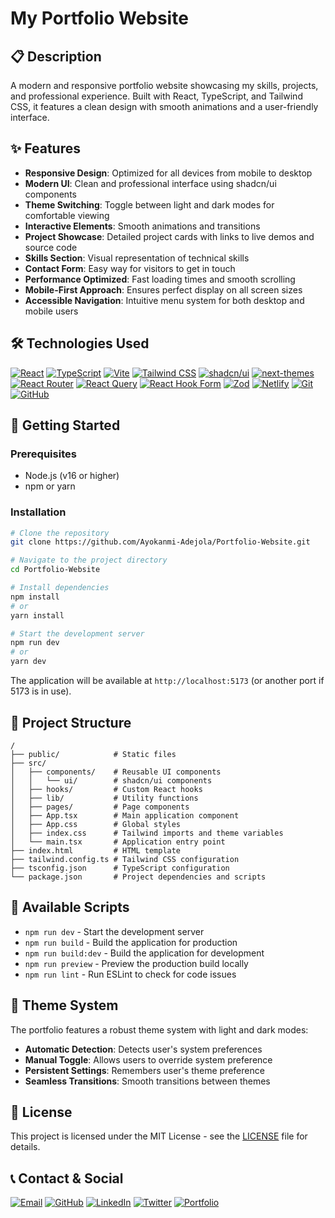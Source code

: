 # My Portfolio Website

## 📋 Description

A modern and responsive portfolio website showcasing my skills, projects, and professional experience. Built with React, TypeScript, and Tailwind CSS, it features a clean design with smooth animations and a user-friendly interface.

## ✨ Features

- **Responsive Design**: Optimized for all devices from mobile to desktop
- **Modern UI**: Clean and professional interface using shadcn/ui components
- **Theme Switching**: Toggle between light and dark modes for comfortable viewing
- **Interactive Elements**: Smooth animations and transitions
- **Project Showcase**: Detailed project cards with links to live demos and source code
- **Skills Section**: Visual representation of technical skills
- **Contact Form**: Easy way for visitors to get in touch
- **Performance Optimized**: Fast loading times and smooth scrolling
- **Mobile-First Approach**: Ensures perfect display on all screen sizes
- **Accessible Navigation**: Intuitive menu system for both desktop and mobile users

## 🛠️ Technologies Used

[![React](https://img.shields.io/badge/React-18.3.1-61DAFB?style=flat-square&logo=react)](https://reactjs.org/)
[![TypeScript](https://img.shields.io/badge/TypeScript-5.5.3-3178C6?style=flat-square&logo=typescript)](https://www.typescriptlang.org/)
[![Vite](https://img.shields.io/badge/Vite-5.4.14-646CFF?style=flat-square&logo=vite)](https://vitejs.dev/)
[![Tailwind CSS](https://img.shields.io/badge/Tailwind_CSS-3.4.11-38B2AC?style=flat-square&logo=tailwindcss)](https://tailwindcss.com/)
[![shadcn/ui](https://img.shields.io/badge/shadcn/ui-latest-000000?style=flat-square&logo=shadcnui)](https://ui.shadcn.com/)
[![next-themes](https://img.shields.io/badge/next--themes-latest-000000?style=flat-square&logo=nextdotjs)](https://github.com/pacocoursey/next-themes)
[![React Router](https://img.shields.io/badge/React_Router-6.26.2-CA4245?style=flat-square&logo=reactrouter)](https://reactrouter.com/)
[![React Query](https://img.shields.io/badge/React_Query-5.56.2-FF4154?style=flat-square&logo=reactquery)](https://tanstack.com/query/)
[![React Hook Form](https://img.shields.io/badge/React_Hook_Form-7.53.0-EC5990?style=flat-square&logo=reacthookform)](https://react-hook-form.com/)
[![Zod](https://img.shields.io/badge/Zod-3.23.8-3068B7?style=flat-square&logo=zod)](https://zod.dev/)
[![Netlify](https://img.shields.io/badge/Netlify-Deployment-00C7B7?style=flat-square&logo=netlify)](https://www.netlify.com/)
[![Git](https://img.shields.io/badge/Git-Version_Control-F05032?style=flat-square&logo=git)](https://git-scm.com/)
[![GitHub](https://img.shields.io/badge/GitHub-Repository-181717?style=flat-square&logo=github)](https://github.com/)

## 🚀 Getting Started

### Prerequisites

- Node.js (v16 or higher)
- npm or yarn

### Installation

```bash
# Clone the repository
git clone https://github.com/Ayokanmi-Adejola/Portfolio-Website.git

# Navigate to the project directory
cd Portfolio-Website

# Install dependencies
npm install
# or
yarn install

# Start the development server
npm run dev
# or
yarn dev
```

The application will be available at `http://localhost:5173` (or another port if 5173 is in use).

## 📁 Project Structure

```
/
├── public/            # Static files
├── src/
│   ├── components/    # Reusable UI components
│   │   └── ui/        # shadcn/ui components
│   ├── hooks/         # Custom React hooks
│   ├── lib/           # Utility functions
│   ├── pages/         # Page components
│   ├── App.tsx        # Main application component
│   ├── App.css        # Global styles
│   ├── index.css      # Tailwind imports and theme variables
│   └── main.tsx       # Application entry point
├── index.html         # HTML template
├── tailwind.config.ts # Tailwind CSS configuration
├── tsconfig.json      # TypeScript configuration
└── package.json       # Project dependencies and scripts
```

## 🔧 Available Scripts

- `npm run dev` - Start the development server
- `npm run build` - Build the application for production
- `npm run build:dev` - Build the application for development
- `npm run preview` - Preview the production build locally
- `npm run lint` - Run ESLint to check for code issues

## 🎨 Theme System

The portfolio features a robust theme system with light and dark modes:

- **Automatic Detection**: Detects user's system preferences
- **Manual Toggle**: Allows users to override system preference
- **Persistent Settings**: Remembers user's theme preference
- **Seamless Transitions**: Smooth transitions between themes

## 📝 License

This project is licensed under the MIT License - see the [LICENSE](LICENSE) file for details.

## 📞 Contact & Social

[![Email](https://img.shields.io/badge/Email-adejolaayokanmi90%40gmail.com-red?style=flat-square&logo=gmail)](mailto:adejolaayokanmi90@gmail.com)
[![GitHub](https://img.shields.io/badge/GitHub-Ayokanmi--Adejola-black?style=flat-square&logo=github)](https://github.com/Ayokanmi-Adejola)
[![LinkedIn](https://img.shields.io/badge/LinkedIn-Ayokanmi_Adejola-0A66C2?style=flat-square&logo=linkedin&logoColor=white)](https://linkedin.com/in/ayokanmi-adejola)
[![Twitter](https://img.shields.io/badge/Twitter-@AyoAdejola100-1DA1F2?style=flat-square&logo=x&logoColor=white)](https://twitter.com/AyoAdejola100)
[![Portfolio](https://img.shields.io/badge/Portfolio-Ayokanmi_Adejola-green?style=flat-square&logo=netlify)](https://ayokanmi-adejola.netlify.app/)

